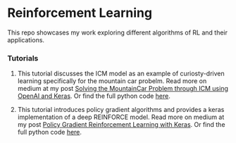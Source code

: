 # Reinforcement Learning
This repo showcases my work exploring different algorithms of RL and their applications. 


### Tutorials
1. This tutorial discusses the ICM model as an example of curiosty-driven learning specifically for the mountain car probelm. Read more on medium at my post [Solving the MountainCar Problem through ICM using OpenAI and Keras](https://medium.com/@gili.karni/solving-the-mountaincar-problem-through-icm-using-openai-and-keras-66f2c7f091fa). Or find the full python code [here](https://github.com/karnigili/ReinforcementLearning/blob/master/ICM_model_CarMountain).

2. This tutorial introduces policy gradient algorithms and provides a keras implementation of a deep REINFORCE model. Read more on medium at my post [Policy Gradient Reinforcement Learning with Keras](https://medium.com/@gili.karni/policy-gradient-reinforcement-learning-with-keras-57ca6ed32555a). Or find the full python code [here](https://github.com/karnigili/ReinforcementLearning/blob/master/REINFORCE.ipynb). 
